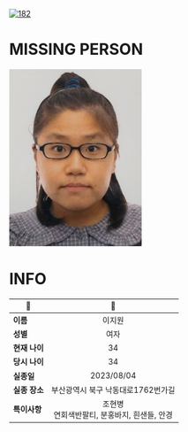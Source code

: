 [![182](https://img.shields.io/badge/%EC%8B%A4%EC%A2%85%EC%8B%A0%EA%B3%A0%EB%8A%94%20%EA%B5%AD%EB%B2%88%EC%97%86%EC%9D%B4-182-blue)](http://safe182.go.kr/index.do)

# MISSING PERSON

<img src="./missing_person.jpg">

# INFO

|🔑|💎|
|--|:--:|
|**이름**|이지원|
|**성별**|여자|
|**현재 나이**|34|
|**당시 나이**|34|
|**실종일**|2023/08/04|
|**실종 장소**|부산광역시 북구 낙동대로1762번가길 |
|**특이사항**|조현병</br>연회색반팔티, 분홍바지, 흰샌들, 안경|
